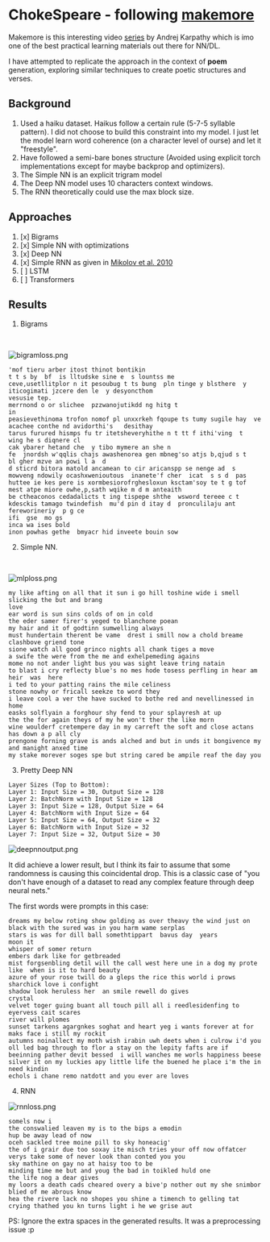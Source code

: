# ChokeSpeare - following [makemore](https://github.com/karpathy/makemore)
Makemore is this interesting video [series](https://www.youtube.com/playlist?list=PLAqhIrjkxbuWI23v9cThsA9GvCAUhRvKZ) by Andrej Karpathy which is imo one of the best practical learning materials out there for NN/DL.

I have attempted to replicate the approach in the context of **poem** generation, exploring similar techniques to create poetic structures and verses.

## Background
1. Used a haiku dataset. Haikus follow a certain rule (5-7-5 syllable pattern). I did not choose to build this constraint into my model. I just let the model learn word coherence (on a character level of ourse) and let it "freestyle".
2. Have followed a semi-bare bones structure (Avoided using explicit torch implementations except for maybe backprop and optimizers).
3. The Simple NN is an explicit trigram model
4. The Deep NN model uses 10 characters context windows.
5. The RNN theoretically could use the max block size.

## Approaches
1. [x] Bigrams
2. [x] Simple NN with optimizations
3. [x] Deep NN
4. [x] Simple RNN as given in [Mikolov et al. 2010](https://www.fit.vut.cz/research/group/speech/public/publi/2010/mikolov_interspeech2010_IS100722.pdf)
5. [ ] LSTM
6. [ ] Transformers

## Results
1. Bigrams
<br/>

![bigramloss.png](./assets/bigramloss.png)
```
'mof tieru arber itost thinot bontikin
t t s by  bf  is lltudske sine e  s lountss me
ceve,usetllitplor n it pesoubug t ts bung  pln tinge y blsthere  y iticogimati jzcere den le  y desyoncthom
vesusie tep.
merrnond o or slichee  pzzwanojutikdd ng hitg t
in
peasievethinoma trofon nomof pl unxxrkeh fqoupe ts tumy sugile hay  ve acachee conthe nd avidorthi's   desithay
tarus furured hismps fu tr itetsheveryhithe n t tt f ithi'ving  t   wing he s diqnere cl
cak ybarer hetand che  y tibo mymere an she n
fe  jnordsh w'qqlis chajs awashenorea gen mbneg'so atjs b,qjud s t
bl gher mzve an powi l a  d
d sticrd bitora matold ancamean to cir aricanspp se nenge ad  s mowveng ndowily ocashxwenioutous  inanete'f cher  icat  s s d  pas huttee ie kes pere is xormbesiorofrghesloxun ksctam'soy te t g tof mest atpe miore owhe,p,sath wqike m d m anteaith
be ctheaconos cedadalicts t ing tispepe shthe  wsword tereee c t kdesckis tamago twindefish  mu'd pin d itay d  pronculilaju ant fereworineriy  p g ce
ifi  gse  mo gs
inca wa ises bold
inon powhas gethe  bmyacr hid inveete bouin sow
```

2. Simple NN.
<br/>

![mlploss.png](./assets/mlploss.png)
```
my like afting on all that it sun i go hill toshine wide i smell slicking the but and brang 
love 
ear word is sun sins colds of on in cold 
the eder samer firer's yeged to blanchone poean 
my hair and it of godtinn sumwelling always 
must hundertain therent be vame  drest i smill now a chold breame clashbove griend tone 
sione watch all good grinco nights all chank tiges a move  
a swife the were from the me and exhelpemeding agains  
mome no not ander light bus you was sight leave tring natain  
to blast i cry reflecty blue's no mes hode tosess perfling in hear am heir  was  here 
i ted to your patting rains the mile celiness 
stone nowhy or fricall seekze to word they 
i leave cool a ver the have sucked to bothe red and nevellinessed in home 
easks solflyain a forghour shy fend to your splayresh at up 
the the for again theys of my he won't ther the like morn 
wine woulderf cretempere day in my carreft the soft and close actans has down a p all cly 
prengone forning grave is ands alched and but in unds it bongivence my and manight anxed time 
my stake morever soges spe but string cared be ampile reaf the day you 
```

3. Pretty Deep NN 
```
Layer Sizes (Top to Bottom):
Layer 1: Input Size = 30, Output Size = 128
Layer 2: BatchNorm with Input Size = 128
Layer 3: Input Size = 128, Output Size = 64
Layer 4: BatchNorm with Input Size = 64
Layer 5: Input Size = 64, Output Size = 32
Layer 6: BatchNorm with Input Size = 32
Layer 7: Input Size = 32, Output Size = 30
```

![deepnnoutput.png](./assets/deepnnoutput.png)


It did achieve a lower result, but I think its fair to assume that some randomness is causing this coincidental drop. This is a classic case of "you don't have enough of a dataset to read any complex feature through deep neural nets."

The first words were prompts in this case:
```
dreams my below roting show golding as over theavy the wind just on black with the sured was in you harm wame serplas 
stars is was for dill ball somethtippart  bavus day  years 
moon it 
whisper of somer return 
embers dark like for getbreaded 
mist forgsenbling detil will the call west here une in a dog my prote like  when is it to hard beauty 
azure of your rose twill do a gleps the rice this world i prows sharchick love i confight 
shadow look heruless her  an smile rewell do gives 
crystal 
velvet toger guing buant all touch pill all i reedlesidenfing to eyervess cait scares 
river will plomes 
sunset tarkens agargnkes soghat and heart yeg i wants forever at for maks face i still my rockit 
autumns noinallect my moth wish irabin uwh deets when i culrow i'd you oll led bag through to flor a stay on the lepity fafts are if beeinning pather devit bessed  i will wanches me worls happiness beese 
silver it on my luckies apy little life the buened he place i'm the in need kindin 
echols i chane remo natdott and you ever are loves 
```



4. RNN

![rnnloss.png](./assets/rnnloss.png)

```
somels now i
the conswalied leaven my is to the bips a emodin
hup be away lead of now
oceh sackled tree moine pill to sky honeacig'
the of i grair due too soxay ite misch tries your off now offatcer verys take some of never look than conted you you
sky mathine on gay no at haisy too to be
minding time me but and youg the bad in toikled huld one
the life nog a dear gives
my loors a death cads cheared overy a bive'p nother out my she snimbor blied of me abrous know
hea the rivere lack no shopes you shine a timench to gelling tat crying thathed you kn turns light i he we grise aut
```

PS: Ignore the extra spaces in the generated results. It was a preprocessing issue :p
